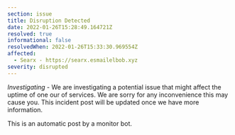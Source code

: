 ```yaml
---
section: issue
title: Disruption Detected
date: 2022-01-26T15:28:49.164721Z
resolved: true
informational: false
resolvedWhen: 2022-01-26T15:33:30.969554Z
affected:
  - Searx - https://searx.esmailelbob.xyz
severity: disrupted
---
```

*Investigating* - We are investigating a potential issue that might affect the uptime of one our of services. We are sorry for any inconvenience this may cause you. This incident post will be updated once we have more information.

This is an automatic post by a monitor bot.
        